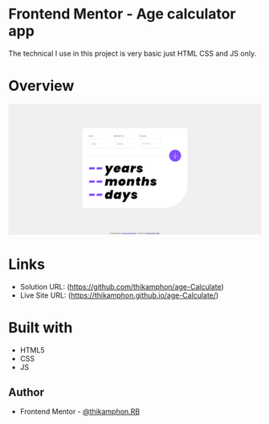 # Frontend Mentor - Age calculator app

The technical I use in this project is very basic just HTML CSS and JS only.


# Overview
![enter image description here](https://github.com/thikamphon/Age-Calculate/blob/main/assets/images/overview.png)


# Links
- Solution URL: (https://github.com/thikamphon/age-Calculate)
- Live Site URL: (https://thikamphon.github.io/age-Calculate/)


# Built with

- HTML5
- CSS
- JS

## Author

- Frontend Mentor - [@thikamphon.RB](https://www.frontendmentor.io/profile/thikamphon)
